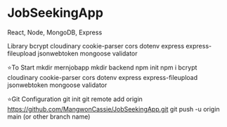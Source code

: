 # JobSeekingApp

React, Node, MongoDB, Express

Library
bcrypt cloudinary cookie-parser cors dotenv express express-fileupload jsonwebtoken mongoose validator

⭐To Start
mkdir mernjobapp
mkdir backend
npm init
npm i bcrypt cloudinary cookie-parser cors dotenv express express-fileupload jsonwebtoken mongoose validator

⭐Git Configuration
git init
git remote add origin https://github.com/MangwonCassie/JobSeekingApp.git
git push -u origin main (or other branch name)
